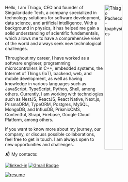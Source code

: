 <!-- IMAGEM -->
 <img
   src="https://cdn.dribbble.com/users/2145071/screenshots/4503713/media/105bb0195c3b7c8b45568f0080187404.gif"
   alt="Thiago Pacheco - tpaphysics"
   width="35%"
   align="right"
 />

Hello, I am Thiago, CEO and founder of Singularidade Tech, a company specialized in technology solutions for software development, data science, and artificial intelligence. With a background in physics, it has helped me gain a solid understanding of scientific fundamentals, which allows me to have a comprehensive view of the world and always seek new technological challenges.

Throughout my career, I have worked as a software engineer, programming microcontrollers in C++, embedded systems, the Internet of Things (IoT), backend, web, and mobile development, as well as having knowledge in various languages such as JavaScript, TypeScript, Python, Shell, among others. Currently, I am working with technologies such as NestJS, ReactJS, React Native, Next.js, PrismaORM, TypeORM, Postgres, MySQL, MongoDB, and InfluxDB, PrismicCMS, Contentful, Strapi, Firebase, Google Cloud Platform, among others.

If you want to know more about my journey, our company, or discuss possible collaborations, feel free to get in touch. I am always open to new opportunities and challenges.

 
📬 My contacts:

[![linked-in](https://img.shields.io/badge/Linkedin_|_Thiago_Pacheco-0077B5?logo=LinkedIn&logoColor=white)](https://www.linkedin.com/in/thiago-pacheco-200a1a86/)
 [![Gmail Badge](https://img.shields.io/badge/-physics.posgrad@gmail.com-c14438?logo=Gmail&logoColor=white&link=mailto:physics.posgrad@gmail.com)](mailto:physics.posgrad@gmail.com) 

[![resume](https://img.shields.io/badge/Lattes-4285F4?logo=read-the-docs&logoColor=white)](http://buscatextual.cnpq.br/buscatextual/visualizacv.do?id=K8514386H8&tokenCaptchar=03AGdBq256F5piJ3PuJp4rzaK-LYUD3twgu5gGRfwUMzgWvjoxsRW0pYdSy6fRfL68k72Hpze8wL5pWR-h7r2ULBO2hBXdTbxQtaIbBqN9ZcxTTFXc4HlkJST_v_QdFSiw-pd4e9rc5Dwpa3dl--2_u7Or0PoDAfIOBVfLzibcfzi_HatT_rv9XBdN_1UHhcORbDkaHgmGxS08baM5qgzj1KDLGfbqvBMoS8FTsDBoIgvim1JgCsw_jc7_q-DrlddEWF7TqYGqiX4jUxwWFoXW-KoorP1jHtmJQx-3O_Qp0g4psfxxf-SVOLDBK_X6su-uRWgvgQeUZWrMUMNTJqUb8QPcjGK3YjpXuNo5GENiNNQDs9FMAkDs7IYdcd8tzT2I5jYGvoPJX45QWWBCgAtsbUFNdqFCDjSyN2nhAJiLLnh0Pf83qEhcCcvtjaYT-hHIkKCpOka_v6K62rNIKHCqLuXwCRd9B7Y_9s7LlGkovm53GFYUJ5Y6_LYwsYOG7jyMKiqA-yT7OZplLMy_L6MQl08JKed4tQL0lQ)


